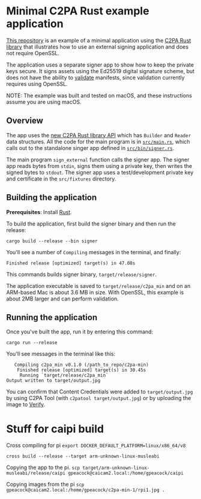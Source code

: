 # Minimal C2PA Rust example application

[This repository](https://github.com/contentauth/c2pa-min) is an example of a minimal application using the 
[C2PA Rust library](https://opensource.contentauthenticity.org/docs/rust-sdk/) that illustrates how to use an external 
signing application and does not require OpenSSL.

The application uses a separate signer app to show how to keep the private keys secure.
It signs assets using the Ed25519 digital signature scheme, but does not have the ability to 
[validate](https://opensource.contentauthenticity.org/docs/manifest/manifest-validation) manifests, since validation currently requires using OpenSSL.

NOTE: The example was built and tested on macOS, and these instructions assume you are using macOS. 

## Overview

The app uses the [new C2PA Rust library API](https://opensource.contentauthenticity.org/docs/rust-sdk/#new-api) which has `Builder` and `Reader` data structures. All the code for the main program is in [`src/main.rs`](https://github.com/contentauth/c2pa-min/blob/main/src/main.rs), which calls out to the standalone singer app defined in [`src/bin/signer.rs`](https://github.com/contentauth/c2pa-min/blob/main/src/bin/signer.rs). 

The main program `sign_external` function calls the signer app. The signer app reads bytes from `stdin`, signs them using a private key, then  writes the signed bytes to `stdout`. The signer app uses a test/development private key and certificate in the `src/fixtures` directory.

## Building the application

**Prerequisites**: Install [Rust](https://www.rust-lang.org/tools/install).

To build the application, first build the signer binary and then run the release:

```
cargo build --release --bin signer
```

You'll see a number of `Compiling` messages in the terminal, and finally:
```
Finished release [optimized] target(s) in 47.08s
```

This commands builds signer binary, `target/release/signer`.  

The application executable is saved to `target/release/c2pa_min` and on an ARM-based Mac is about 3.6 MB in size. With OpenSSL, this example is about 2MB larger and can perform validation.

## Running the application

Once you've built the app, run it by entering this command:

```
cargo run --release
```

You'll see messages in the terminal like this:
```
   Compiling c2pa_min v0.1.0 (/path_to_repo/c2pa-min)
    Finished release [optimized] target(s) in 30.45s
     Running `target/release/c2pa_min`
Output written to target/output.jpg
```

You can confirm that Content Credentials were added to `target/output.jpg` by using C2PA Tool (with `c2patool target/output.jpg`) or by uploading the image to [Verify](https://contentcredentials.org/verify).




# Stuff for caipi build

Cross compiling for pi
```export DOCKER_DEFAULT_PLATFORM=linux/x86_64/v8```

```cross build --release --target arm-unknown-linux-musleabi```

Copying the app to the pi.
```scp target/arm-unknown-linux-musleabi/release/caipi gpeacock@caicam2.local:/home/gpeacock/caipi```


Copying images from the pi
```scp gpeacock@caicam2.local:/home/gpeacock/c2pa-min-1/rpi1.jpg .```